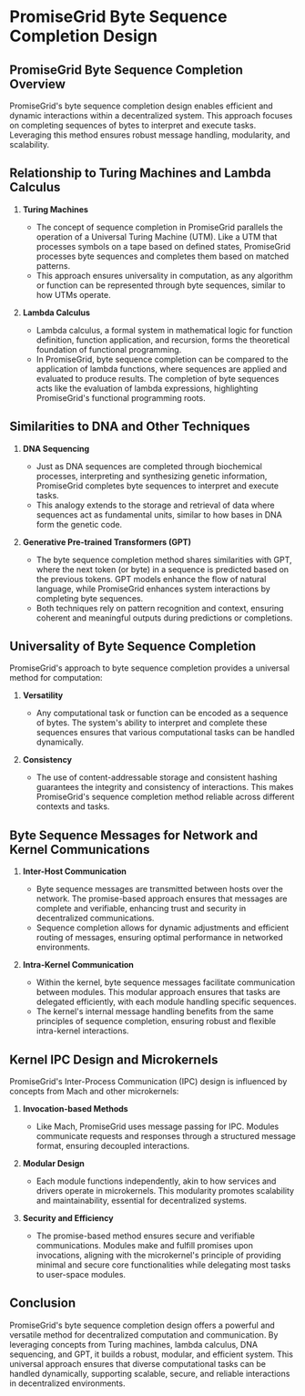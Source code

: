 # PromiseGrid Byte Sequence Completion Design


## PromiseGrid Byte Sequence Completion Overview

PromiseGrid's byte sequence completion design enables efficient and dynamic interactions within a decentralized system. This approach focuses on completing sequences of bytes to interpret and execute tasks. Leveraging this method ensures robust message handling, modularity, and scalability. 

## Relationship to Turing Machines and Lambda Calculus

1. **Turing Machines**
   - The concept of sequence completion in PromiseGrid parallels the operation of a Universal Turing Machine (UTM). Like a UTM that processes symbols on a tape based on defined states, PromiseGrid processes byte sequences and completes them based on matched patterns.
   - This approach ensures universality in computation, as any algorithm or function can be represented through byte sequences, similar to how UTMs operate.

2. **Lambda Calculus**
   - Lambda calculus, a formal system in mathematical logic for function definition, function application, and recursion, forms the theoretical foundation of functional programming.
   - In PromiseGrid, byte sequence completion can be compared to the application of lambda functions, where sequences are applied and evaluated to produce results. The completion of byte sequences acts like the evaluation of lambda expressions, highlighting PromiseGrid's functional programming roots.

## Similarities to DNA and Other Techniques

1. **DNA Sequencing**
   - Just as DNA sequences are completed through biochemical processes, interpreting and synthesizing genetic information, PromiseGrid completes byte sequences to interpret and execute tasks.
   - This analogy extends to the storage and retrieval of data where sequences act as fundamental units, similar to how bases in DNA form the genetic code.

2. **Generative Pre-trained Transformers (GPT)**
   - The byte sequence completion method shares similarities with GPT, where the next token (or byte) in a sequence is predicted based on the previous tokens. GPT models enhance the flow of natural language, while PromiseGrid enhances system interactions by completing byte sequences.
   - Both techniques rely on pattern recognition and context, ensuring coherent and meaningful outputs during predictions or completions.

## Universality of Byte Sequence Completion

PromiseGrid's approach to byte sequence completion provides a universal method for computation:

1. **Versatility**
   - Any computational task or function can be encoded as a sequence of bytes. The system's ability to interpret and complete these sequences ensures that various computational tasks can be handled dynamically.
   
2. **Consistency**
   - The use of content-addressable storage and consistent hashing guarantees the integrity and consistency of interactions. This makes PromiseGrid's sequence completion method reliable across different contexts and tasks.

## Byte Sequence Messages for Network and Kernel Communications

1. **Inter-Host Communication**
   - Byte sequence messages are transmitted between hosts over the network. The promise-based approach ensures that messages are complete and verifiable, enhancing trust and security in decentralized communications.
   - Sequence completion allows for dynamic adjustments and efficient routing of messages, ensuring optimal performance in networked environments.

2. **Intra-Kernel Communication**
   - Within the kernel, byte sequence messages facilitate communication between modules. This modular approach ensures that tasks are delegated efficiently, with each module handling specific sequences.
   - The kernel's internal message handling benefits from the same principles of sequence completion, ensuring robust and flexible intra-kernel interactions.

## Kernel IPC Design and Microkernels

PromiseGrid's Inter-Process Communication (IPC) design is influenced by concepts from Mach and other microkernels:

1. **Invocation-based Methods**
   - Like Mach, PromiseGrid uses message passing for IPC. Modules communicate requests and responses through a structured message format, ensuring decoupled interactions.
   
2. **Modular Design**
   - Each module functions independently, akin to how services and drivers operate in microkernels. This modularity promotes scalability and maintainability, essential for decentralized systems.
   
3. **Security and Efficiency**
   - The promise-based method ensures secure and verifiable communications. Modules make and fulfill promises upon invocations, aligning with the microkernel's principle of providing minimal and secure core functionalities while delegating most tasks to user-space modules.

## Conclusion

PromiseGrid's byte sequence completion design offers a powerful and versatile method for decentralized computation and communication. By leveraging concepts from Turing machines, lambda calculus, DNA sequencing, and GPT, it builds a robust, modular, and efficient system. This universal approach ensures that diverse computational tasks can be handled dynamically, supporting scalable, secure, and reliable interactions in decentralized environments.
